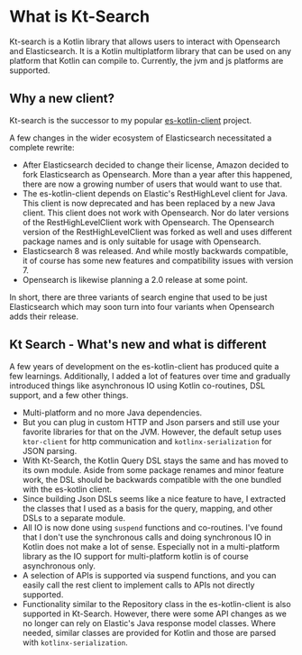# What is Kt-Search 

Kt-search is a Kotlin library that allows users to interact with Opensearch and Elasticsearch. It is a Kotlin multiplatform library that can be used on any platform that Kotlin can compile to. Currently, the jvm and js platforms are supported. 

## Why a new client?

Kt-search is the successor to my popular [es-kotlin-client](https://github.com/jillesvangurp/es-kotlin-client) project.

A few changes in the wider ecosystem of Elasticsearch necessitated a complete rewrite:

- After Elasticsearch decided to change their license, Amazon decided to fork Elasticsearch as Opensearch. More than a year after this happened, there are now a growing number of users that would want to use that.
- The es-kotlin-client depends on Elastic's RestHighLevel client for Java. This client is now deprecated and has been replaced by a new Java client. This client does not work with Opensearch. Nor do later versions of the RestHighLevelClient work with Opensearch. The Opensearch version of the RestHighLevelClient was forked as well and uses different package names and is only suitable for usage with Opensearch.
- Elasticsearch 8 was released. And while mostly backwards compatible, it of course has some new features and compatibility issues with version 7.
- Opensearch is likewise planning a 2.0 release at some point.

In short, there are three variants of search engine that used to be just Elasticsearch which may soon turn into four variants when Opensearch adds their release.

## Kt Search - What's new and what is different

A few years of development on the es-kotlin-client has produced quite a few learnings. Additionally, I added a lot of features over time and gradually introduced things like asynchronous IO using Kotlin co-routines, DSL support, and a few other things.

- Multi-platform and no more Java dependencies.
- But you can plug in custom HTTP and Json parsers and still use your favorite libraries for that on the JVM. However, the default setup uses `ktor-client` for http communication and `kotlinx-serialization` for JSON parsing.
- With Kt-Search, the Kotlin Query DSL stays the same and has moved to its own module. Aside from some package renames and minor feature work, the DSL should be backwards compatible with the one bundled with the es-kotlin client.
- Since building Json DSLs seems like a nice feature to have, I extracted the classes that I used as a basis for the query, mapping, and other DSLs to a separate module.
- All IO is now done using `suspend` functions and co-routines. I've found that I don't use the synchronous calls and doing synchronous IO in Kotlin does not make a lot of sense. Especially not in a multi-platform library as the IO support for multi-platform kotlin is of course asynchronous only.
- A selection of APIs is supported via suspend functions, and you can easily call the rest client to implement calls to APIs not directly supported.
- Functionality similar to the Repository class in the es-kotlin-client is also supported in Kt-Search. However, there were some API changes as we no longer can rely on Elastic's Java response model classes. Where needed, similar classes are provided for Kotlin and those are parsed with `kotlinx-serialization`.

